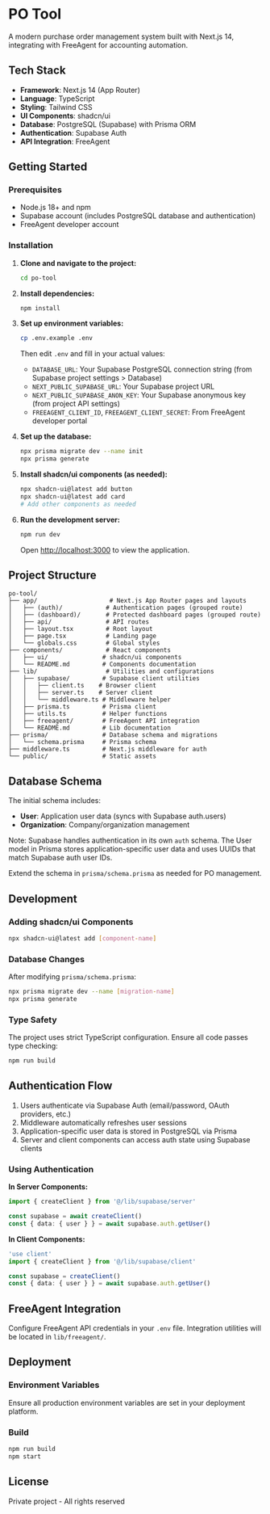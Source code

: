 # PO Tool

A modern purchase order management system built with Next.js 14, integrating with FreeAgent for accounting automation.

## Tech Stack

- **Framework**: Next.js 14 (App Router)
- **Language**: TypeScript
- **Styling**: Tailwind CSS
- **UI Components**: shadcn/ui
- **Database**: PostgreSQL (Supabase) with Prisma ORM
- **Authentication**: Supabase Auth
- **API Integration**: FreeAgent

## Getting Started

### Prerequisites

- Node.js 18+ and npm
- Supabase account (includes PostgreSQL database and authentication)
- FreeAgent developer account

### Installation

1. **Clone and navigate to the project:**
   ```bash
   cd po-tool
   ```

2. **Install dependencies:**
   ```bash
   npm install
   ```

3. **Set up environment variables:**
   ```bash
   cp .env.example .env
   ```

   Then edit `.env` and fill in your actual values:
   - `DATABASE_URL`: Your Supabase PostgreSQL connection string (from Supabase project settings > Database)
   - `NEXT_PUBLIC_SUPABASE_URL`: Your Supabase project URL
   - `NEXT_PUBLIC_SUPABASE_ANON_KEY`: Your Supabase anonymous key (from project API settings)
   - `FREEAGENT_CLIENT_ID`, `FREEAGENT_CLIENT_SECRET`: From FreeAgent developer portal

4. **Set up the database:**
   ```bash
   npx prisma migrate dev --name init
   npx prisma generate
   ```

5. **Install shadcn/ui components (as needed):**
   ```bash
   npx shadcn-ui@latest add button
   npx shadcn-ui@latest add card
   # Add other components as needed
   ```

6. **Run the development server:**
   ```bash
   npm run dev
   ```

   Open [http://localhost:3000](http://localhost:3000) to view the application.

## Project Structure

```
po-tool/
├── app/                    # Next.js App Router pages and layouts
│   ├── (auth)/            # Authentication pages (grouped route)
│   ├── (dashboard)/       # Protected dashboard pages (grouped route)
│   ├── api/               # API routes
│   ├── layout.tsx         # Root layout
│   ├── page.tsx           # Landing page
│   └── globals.css        # Global styles
├── components/            # React components
│   ├── ui/               # shadcn/ui components
│   └── README.md         # Components documentation
├── lib/                   # Utilities and configurations
│   ├── supabase/         # Supabase client utilities
│   │   ├── client.ts    # Browser client
│   │   ├── server.ts    # Server client
│   │   └── middleware.ts # Middleware helper
│   ├── prisma.ts         # Prisma client
│   ├── utils.ts          # Helper functions
│   ├── freeagent/        # FreeAgent API integration
│   └── README.md         # Lib documentation
├── prisma/               # Database schema and migrations
│   └── schema.prisma     # Prisma schema
├── middleware.ts         # Next.js middleware for auth
└── public/               # Static assets
```

## Database Schema

The initial schema includes:
- **User**: Application user data (syncs with Supabase auth.users)
- **Organization**: Company/organization management

Note: Supabase handles authentication in its own `auth` schema. The User model in Prisma stores application-specific user data and uses UUIDs that match Supabase auth user IDs.

Extend the schema in `prisma/schema.prisma` as needed for PO management.

## Development

### Adding shadcn/ui Components

```bash
npx shadcn-ui@latest add [component-name]
```

### Database Changes

After modifying `prisma/schema.prisma`:
```bash
npx prisma migrate dev --name [migration-name]
npx prisma generate
```

### Type Safety

The project uses strict TypeScript configuration. Ensure all code passes type checking:
```bash
npm run build
```

## Authentication Flow

1. Users authenticate via Supabase Auth (email/password, OAuth providers, etc.)
2. Middleware automatically refreshes user sessions
3. Application-specific user data is stored in PostgreSQL via Prisma
4. Server and client components can access auth state using Supabase clients

### Using Authentication

**In Server Components:**
```typescript
import { createClient } from '@/lib/supabase/server'

const supabase = await createClient()
const { data: { user } } = await supabase.auth.getUser()
```

**In Client Components:**
```typescript
'use client'
import { createClient } from '@/lib/supabase/client'

const supabase = createClient()
const { data: { user } } = await supabase.auth.getUser()
```

## FreeAgent Integration

Configure FreeAgent API credentials in your `.env` file. Integration utilities will be located in `lib/freeagent/`.

## Deployment

### Environment Variables

Ensure all production environment variables are set in your deployment platform.

### Build

```bash
npm run build
npm start
```

## License

Private project - All rights reserved
